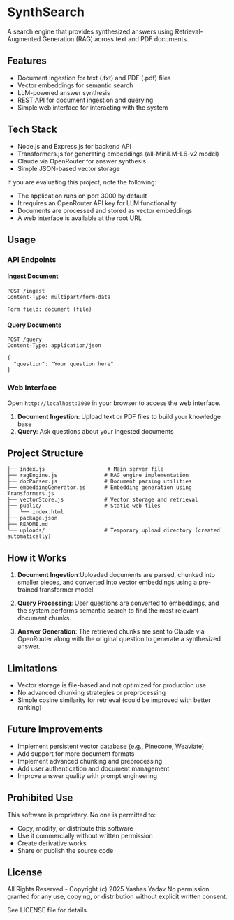 # SynthSearch

A search engine that provides synthesized answers using Retrieval-Augmented Generation (RAG) across text and PDF documents.

## Features

- Document ingestion for text (.txt) and PDF (.pdf) files
- Vector embeddings for semantic search
- LLM-powered answer synthesis
- REST API for document ingestion and querying
- Simple web interface for interacting with the system

## Tech Stack

- Node.js and Express.js for backend API
- Transformers.js for generating embeddings (all-MiniLM-L6-v2 model)
- Claude via OpenRouter for answer synthesis
- Simple JSON-based vector storage


If you are evaluating this project, note the following:

- The application runs on port 3000 by default
- It requires an OpenRouter API key for LLM functionality
- Documents are processed and stored as vector embeddings
- A web interface is available at the root URL

## Usage

### API Endpoints

#### Ingest Document
```
POST /ingest
Content-Type: multipart/form-data

Form field: document (file)
```

#### Query Documents
```
POST /query
Content-Type: application/json

{
  "question": "Your question here"
}
```

### Web Interface

Open `http://localhost:3000` in your browser to access the web interface.

1. **Document Ingestion**: Upload text or PDF files to build your knowledge base
2. **Query**: Ask questions about your ingested documents

## Project Structure

```
├── index.js                    # Main server file
├── ragEngine.js               # RAG engine implementation
├── docParser.js               # Document parsing utilities
├── embeddingGenerator.js      # Embedding generation using Transformers.js
├── vectorStore.js             # Vector storage and retrieval
├── public/                    # Static web files
│   └── index.html
├── package.json
├── README.md
└── uploads/                   # Temporary upload directory (created automatically)
```

## How it Works

1. **Document Ingestion**:Uploaded documents are parsed, chunked into smaller pieces, and converted into vector embeddings using a pre-trained transformer model.

2. **Query Processing**: User questions are converted to embeddings, and the system performs semantic search to find the most relevant document chunks.

3. **Answer Generation**: The retrieved chunks are sent to Claude via OpenRouter along with the original question to generate a synthesized answer.

## Limitations

- Vector storage is file-based and not optimized for production use
- No advanced chunking strategies or preprocessing
- Simple cosine similarity for retrieval (could be improved with better ranking)

## Future Improvements

- Implement persistent vector database (e.g., Pinecone, Weaviate)
- Add support for more document formats
- Implement advanced chunking and preprocessing
- Add user authentication and document management
- Improve answer quality with prompt engineering

## Prohibited Use

This software is proprietary. No one is permitted to:
- Copy, modify, or distribute this software
- Use it commercially without written permission
- Create derivative works
- Share or publish the source code

## License

All Rights Reserved - Copyright (c) 2025 Yashas Yadav
No permission granted for any use, copying, or distribution without explicit written consent.

See LICENSE file for details.
